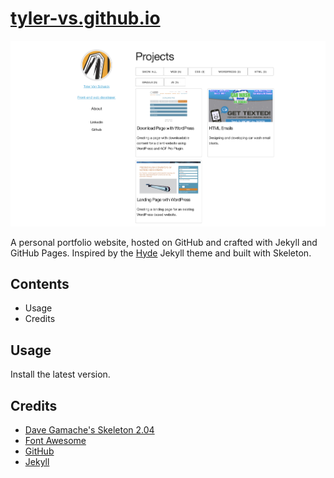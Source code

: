 # [tyler-vs.github.io](https://github.com/tyler-vs/tyler-vs.github.io)

![Dekstop screenshot](img/tylervanschaick.com.png)

A personal portfolio website, hosted on GitHub and crafted with Jekyll and GitHub Pages. Inspired by the [Hyde](https://github.com/poole/hyde) Jekyll theme and built with Skeleton.

## Contents

- Usage
- Credits

## Usage

Install the latest version.


## Credits

- [Dave Gamache's Skeleton 2.04](https://github.com/dhg/Skeleton/)
- [Font Awesome](http://fontawesome.io/)
- [GitHub](https://github.com/)
- [Jekyll](https://jekyllrb.com/docs/home/)
